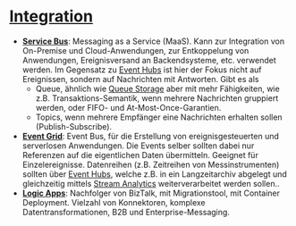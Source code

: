 # [Integration]

* **[Service Bus]**: Messaging as a Service (MaaS).
    Kann zur Integration von On-Premise und Cloud-Anwendungen, zur
    Entkoppelung von Anwendungen, Ereignisversand an Backendsysteme, etc.
    verwendet werden. Im Gegensatz zu [Event Hubs](/analysis.md)
    ist hier der Fokus nicht auf Ereignissen, sondern auf Nachrichten mit
    Antworten. Gibt es als
    * Queue, ähnlich wie [Queue Storage](./integration.md#) aber mit mehr
      Fähigkeiten, wie z.B. Transaktions-Semantik, wenn mehrere Nachrichten
      gruppiert werden, oder FIFO- und At-Most-Once-Garantien.
    * Topics, wenn mehrere Empfänger eine Nachrichten erhalten sollen
      (Publish-Subscribe).
* **[Event Grid]**: Event Bus, für die Erstellung von
    ereignisgesteuerten und serverlosen Anwendungen. Die Events selber sollten
    dabei nur Referenzen auf die eigentlichen Daten übermitteln. Geeignet für
    Einzelereignisse. Datenreihen (z.B. Zeitreihen von Messinstrumenten) sollten
    über [Event Hubs](./analysis.md), welche z.B. in ein Langzeitarchiv abgelegt
    und gleichzeitig mittels [Stream Analytics](./analysis.md) weiterverarbeitet
    werden sollen..
* **[Logic Apps]**: Nachfolger von BizTalk, mit Migrationstool, mit Container
    Deployment. Vielzahl von Konnektoren, komplexe Datentransformationen, B2B
    und Enterprise-Messaging.

[Integration]: https://azure.microsoft.com/de-de/services/#integration
[Service Bus]: https://azure.microsoft.com/de-de/services/service-bus/
[Event Grid]: https://azure.microsoft.com/de-de/services/event-grid/
[Logic Apps]: https://azure.microsoft.com/de-de/services/logic-apps/
